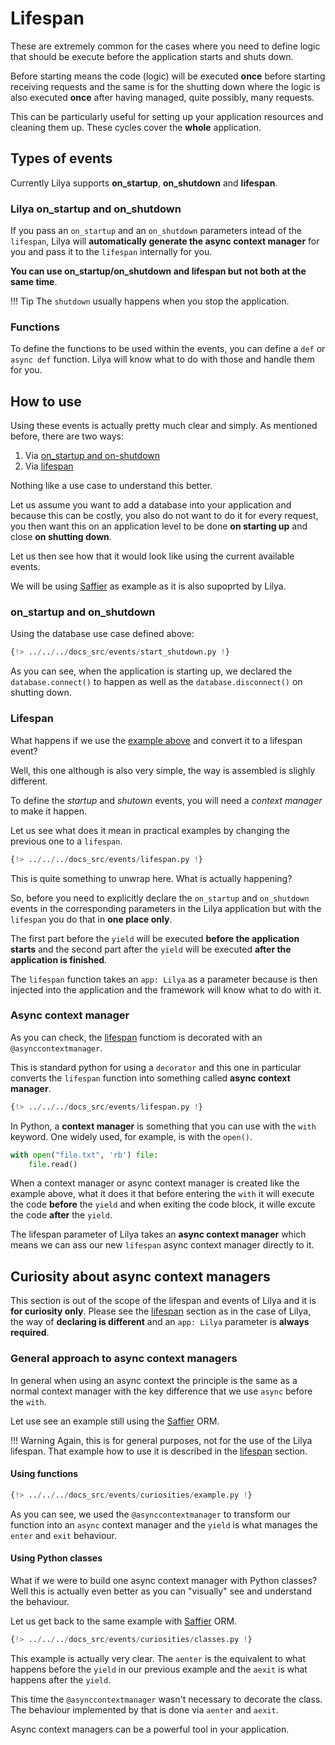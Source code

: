 # Lifespan

These are extremely common for the cases where you need to define logic that should be execute
before the application starts and shuts down.

Before starting means the code (logic) will be executed **once** before starting receiving requests
and the same is for the shutting down where the logic is also executed **once** after having managed,
quite possibly, many requests.

This can be particularly useful for setting up your application resources and cleaning them up.
These cycles cover the **whole** application.

## Types of events

Currently Lilya supports **on_startup**, **on_shutdown** and **lifespan**.

### Lilya on_startup and on_shutdown

If you pass an `on_startup` and an `on_shutdown` parameters intead of the `lifespan`, Lilya
will **automatically generate the async context manager** for you and pass it to the `lifespan`
internally for you.

**You can use on_startup/on_shutdown and lifespan but not both at the same time**.

!!! Tip
    The `shutdown` usually happens when you stop the application.

### Functions

To define the functions to be used within the events, you can define a `def` or `async def`
function. Lilya will know what to do with those and handle them for you.

## How to use

Using these events is actually pretty much clear and simply. As mentioned before, there are two ways:

1. Via [on_startup and on-shutdown](#on_startup-and-on_shutdown)
2. Via [lifespan](#lifespan)

Nothing like a use case to understand this better.

Let us assume you want to add a database into your application and because this can be costly, you
also do not want to do it for every request, you then want this on an application level to be done
**on starting up** and close **on shutting down**.

Let us then see how that it would look like using the current available events.

We will be using [Saffier](https://saffier.tarsild.io) as example as it is also supoprted by
Lilya.

### on_startup and on_shutdown

Using the database use case defined above:

```python
{!> ../../../docs_src/events/start_shutdown.py !}
```

As you can see, when the application is starting up, we declared the `database.connect()` to happen
as well as the `database.disconnect()` on shutting down.

### Lifespan

What happens if we use the [example above](#on_startup-and-on_shutdown) and convert it to a
lifespan event?

Well, this one although is also very simple, the way is assembled is slighly different.

To define the *startup* and *shutown* events, you will need a *context manager* to make it happen.

Let us see what does it mean in practical examples by changing the previous one to a `lifespan`.

```python
{!> ../../../docs_src/events/lifespan.py !}
```

This is quite something to unwrap here. What is actually happening?

So, before you need to explicitly declare the `on_startup` and `on_shutdown` events in the
corresponding parameters in the Lilya application but with the `lifespan` you do that in
**one place only**.

The first part before the `yield` will be executed **before the application starts** and
the second part after the `yield` will be executed **after the application is finished**.

The `lifespan` function takes an `app: Lilya` as a parameter because is then injected into
the application and the framework will know what to do with it.

### Async context manager

As you can check, the [lifespan](#lifespan) functiom is decorated with an `@asynccontextmanager`.

This is standard python for using a `decorator` and this one in particular converts the `lifespan`
function into something called **async context manager**.

```python
{!> ../../../docs_src/events/lifespan.py !}
```

In Python, a **context manager** is something that you can use with the `with` keyword. One widely
used, for example, is with the `open()`.

```python
with open("file.txt", 'rb') file:
    file.read()
```

When a context manager or async context manager is created like the example above, what it does it
that before entering the `with` it will execute the code **before** the `yield` and when exiting
the code block, it wille excute the code **after** the `yield`.

The lifespan parameter of Lilya takes an **async context manager** which means we can ass our
new `lifespan` async context manager directly to it.

## Curiosity about async context managers

This section is out of the scope of the lifespan and events of Lilya and it is
**for curiosity only**. Please see the [lifespan](#lifespan) section as in the case of Lilya,
the way of **declaring is different** and an `app: Lilya` parameter is **always required**.

### General approach to async context managers

In general when using an async context the principle is the same as a normal context manager with
the key difference that we use `async` before the `with`.

Let use see an example still using the [Saffier](https://saffier.tarsild.io) ORM.

!!! Warning
    Again, this is for general purposes, not for the use of the Lilya lifespan. That example
    how to use it is described in the [lifespan](#lifespan) section.

#### Using functions

```python
{!> ../../../docs_src/events/curiosities/example.py !}
```

As you can see, we used the `@asynccontextmanager` to transform our function into an `async`
context manager and the `yield` is what manages the `enter` and `exit` behaviour.

#### Using Python classes

What if we were to build one async context manager with Python classes? Well this is actually
even better as you can "visually" see and understand the behaviour.

Let us get back to the same example with [Saffier](https://saffier.tarsild.io) ORM.

```python
{!> ../../../docs_src/events/curiosities/classes.py !}
```

This example is actually very clear. The `aenter` is the equivalent to what happens before the
`yield` in our previous example and the `aexit` is what happens after the `yield`.

This time the `@asynccontextmanager` wasn't necessary to decorate the class. The behaviour
implemented by that is done via `aenter` and `aexit`.

Async context managers can be a powerful tool in your application.
